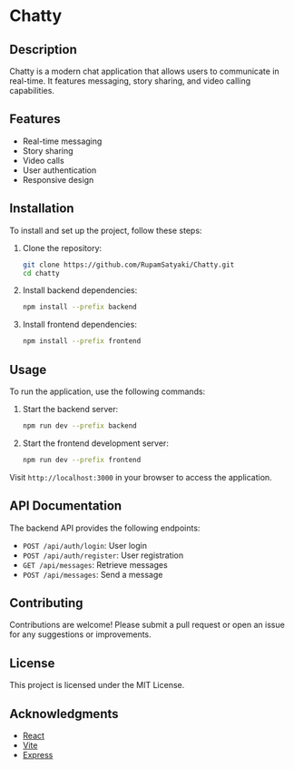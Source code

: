 # Chatty

## Description
Chatty is a modern chat application that allows users to communicate in real-time. It features messaging, story sharing, and video calling capabilities.

## Features
- Real-time messaging
- Story sharing
- Video calls
- User authentication
- Responsive design

## Installation
To install and set up the project, follow these steps:

1. Clone the repository:
   ```bash
   git clone https://github.com/RupamSatyaki/Chatty.git
   cd chatty
   ```

2. Install backend dependencies:
   ```bash
   npm install --prefix backend
   ```

3. Install frontend dependencies:
   ```bash
   npm install --prefix frontend
   ```

## Usage
To run the application, use the following commands:

1. Start the backend server:
   ```bash
   npm run dev --prefix backend
   ```

2. Start the frontend development server:
   ```bash
   npm run dev --prefix frontend
   ```

Visit `http://localhost:3000` in your browser to access the application.

## API Documentation
The backend API provides the following endpoints:
- `POST /api/auth/login`: User login
- `POST /api/auth/register`: User registration
- `GET /api/messages`: Retrieve messages
- `POST /api/messages`: Send a message

## Contributing
Contributions are welcome! Please submit a pull request or open an issue for any suggestions or improvements.

## License
This project is licensed under the MIT License.

## Acknowledgments
- [React](https://reactjs.org/)
- [Vite](https://vitejs.dev/)
- [Express](https://expressjs.com/)
